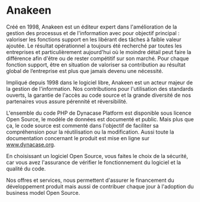 # Anakeen


Créé en 1998, Anakeen est un éditeur expert dans l'amélioration de la gestion des processus et de l'information avec pour objectif principal  : valoriser les fonctions support en les libérant des tâches à faible valeur ajoutée. Le résultat opérationnel a toujours été recherché par toutes les entreprises et particulièrement aujourd'hui où le moindre détail peut faire la différence afin d'être ou de rester compétitif sur son marché. Pour chaque fonction support, être en situation de valoriser sa contribution au résultat global de l’entreprise est plus que jamais devenu une nécessité.

Impliqué depuis 1998 dans le logiciel libre, Anakeen est un acteur majeur de la gestion de l'information. Nos contributions pour l'utilisation des standards ouverts, la garantie de l'accès au code source et la grande diversité de nos partenaires vous assure pérennité et réversibilité.

L'ensemble du code PHP de Dynacase Platform est disponible sous licence Open Source, le modèle de données est documenté et public. Mais plus que ça, le code source est commenté dans l'objectif de faciliter sa compréhension pour la réutilisation ou la modification. Aussi toute la documentation concernant le produit est mise en ligne sur www.dynacase.org.

En choisissant un logiciel Open Source, vous faites le choix de la sécurité, car vous avez l'assurance de vérifier le fonctionnement du logiciel et la qualité du code.

Nos offres et services, nous permettent d'assurer le financement du développement produit mais aussi de contribuer chaque jour à l'adoption du business model Open Source.
